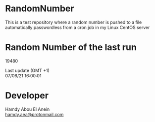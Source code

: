 # RandomNumber    
This is a test repository where a random number is pushed to a file automatically passwordless from a cron job in my Linux CentOS server    
# Random Number of the last run   
19480
      
Last update (GMT +1)    
07/06/21 16:00:01
# Developer    
Hamdy Abou El Anein   
hamdy.aea@protonmail.com
